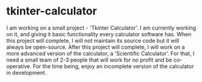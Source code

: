 # tkinter-calculator
I am working on a small project - 'Tkinter Calculator'. I am currently working on it, and giving it basic functionality every calculator software has. When this project will complete, I will not maintain its source code but it will always be open-source. After this project will complete, I will work on a more advanced version of the calculator, a 'Scientific Calculator'. For that, I need a small team of 2-3 people that will work for no profit and be co-operative. For the time being, enjoy an incomplete version of the calculator in development.
